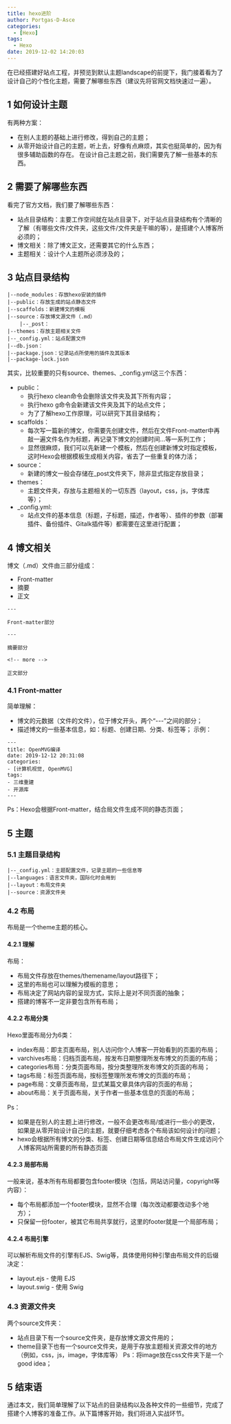 ```yaml
---
title: hexo进阶
author: Portgas·D·Asce
categories:
  - [Hexo]
tags:
  - Hexo
date: 2019-12-02 14:20:03
---
```

在已经搭建好站点工程，并预览到默认主题landscape的前提下，我门接着看为了设计自己的个性化主题，需要了解哪些东西（建议先将官网文档快速过一遍）。
<!-- more -->
## 1 如何设计主题
有两种方案：
- 在别人主题的基础上进行修改，得到自己的主题； 
- 从零开始设计自己的主题，听上去，好像有点麻烦，其实也挺简单的，因为有很多辅助函数的存在。
在设计自己主题之前，我们需要先了解一些基本的东西。

## 2 需要了解哪些东西
看完了官方文档，我们要了解哪些东西：
- 站点目录结构：主要工作空间就在站点目录下，对于站点目录结构有个清晰的了解（有哪些文件/文件夹，这些文件/文件夹是干嘛的等），是搭建个人博客所必须的；
- 博文相关：除了博文正文，还需要其它的什么东西；
- 主题相关：设计个人主题所必须涉及的；
## 3 站点目录结构
```
|--node_modules：存放hexo安装的插件
|--public：存放生成的站点静态文件
|--scaffolds：新建博文的模板
|--source：存放博文源文件（.md）
    |--_post：
|--themes：存放主题相关文件
|--_config.yml：站点配置文件
|--db.json：
|--package.json：记录站点所使用的插件及其版本
|--package-lock.json
```
其实，比较重要的只有source、themes、_config.yml这三个东西：
- public：
    - 执行hexo clean命令会删除该文件夹及其下所有内容；
    - 执行hexo g命令会新建该文件夹及其下的站点文件；
    - 为了了解hexo工作原理，可以研究下其目录结构；
- scaffolds：
    - 每次写一篇新的博文，你需要先创建文件，然后在文件Front-matter中再敲一遍文件名作为标题，再记录下博文的创建时间...等一系列工作；
    - 显然很麻烦，我们可以先新建一个模板，然后在创建新博文时指定模板，这时Hexo会根据模板生成相关内容，省去了一些重复的体力活；
- source：
    - 新建的博文一般会存储在_post文件夹下，除非显式指定存放目录；
- themes：
    - 主题文件夹，存放与主题相关的一切东西（layout，css，js，字体库等）；
- _config.yml:
    - 站点文件的基本信息（标题，子标题，描述，作者等）、插件的参数（部署插件、备份插件、Gitalk插件等）都需要在这里进行配置；

## 4 博文相关
博文（.md）文件由三部分组成：
- Front-matter
- 摘要
- 正文

```
---

Front-matter部分

---

摘要部分

<!-- more -->

正文部分

```
### 4.1 Front-matter
简单理解：
- 博文的元数据（文件的文件），位于博文开头，两个“---”之间的部分；
- 描述博文的一些基本信息，如：标题、创建日期、分类、标签等；
示例：
```
---
title: OpenMVG编译
date: 2019-12-12 20:31:08
categories:
- [计算机视觉, OpenMVG]
tags:
- 三维重建
- 开源库
---
```
Ps：Hexo会根据Front-matter，结合局文件生成不同的静态页面；
## 5 主题
### 5.1 主题目录结构
```
|--_config.yml：主题配置文件，记录主题的一些信息等
|--languages：语言文件夹，国际化时会用到
|--layout：布局文件夹
|--source：资源文件夹
```
### 4.2 布局
布局是一个theme主题的核心。
#### 4.2.1 理解
布局：
- 布局文件存放在themes/themename/layout路径下；
- 这里的布局也可以理解为模板的意思；
- 布局决定了网站内容的呈现方式，实际上是对不同页面的抽象；
- 搭建的博客不一定非要包含所有布局；
#### 4.2.2 布局分类
Hexo里面布局分为6类：
- index布局：即主页面布局，别人访问你个人博客一开始看到的页面的布局；
- varchives布局：归档页面布局，按发布日期整理所发布博文的页面的布局；
- categories布局：分类页面布局，按分类整理所发布博文的页面的布局；
- tags布局：标签页面布局，按标签整理所发布博文的页面的布局；
- page布局：文章页面布局，显式某篇文章具体内容的页面的布局；
- about布局：关于页面布局，关于作者一些基本信息的页面的布局；

Ps：
- 如果是在别人的主题上进行修改，一般不会更改布局/或进行一些小的更改，如果是从零开始设计自己的主题，就要仔细考虑各个布局该如何设计的问题；
- hexo会根据所有博文的分类、标签、创建日期等信息结合布局文件生成访问个人博客网站所需要的所有静态页面

#### 4.2.3 局部布局
一般来说，基本所有布局都要包含footer模块（包括，网站访问量，copyright等内容）：
- 每个布局都添加一个footer模块，显然不合理（每次改动都要改动多个地方）；
- 只保留一份footer，被其它布局共享就行，这里的footer就是一个局部布局；

#### 4.2.4 布局引擎
可以解析布局文件的引擎有EJS、Swig等，具体使用何种引擎由布局文件的后缀决定：
- layout.ejs   - 使用 EJS
- layout.swig  - 使用 Swig
### 4.3 资源文件夹
两个source文件夹：
- 站点目录下有一个source文件夹，是存放博文源文件用的；
- theme目录下也有一个source文件夹，是用于存放主题相关资源文件的地方（例如，css，js，image，字体库等）
Ps：将image放在css文件夹下是一个good idea；

## 5 结束语
通过本文，我们简单理解了以下站点的目录结构以及各种文件的一些细节，完成了搭建个人博客的准备工作。从下篇博客开始，我们将进入实战环节。